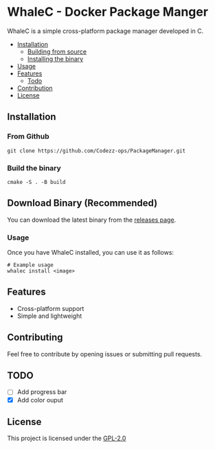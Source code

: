 # WhaleC - Docker Package Manger

WhaleC is a simple cross-platform package manager developed in C.

<!-- TOC -->
- [Installation](#installation)
    - [Building from source](#build-the-binary)
    - [Installing the binary](#download-binary-recommended)
- [Usage](#usage)
- [Features](#features)
    - [Todo](#future-updates)
- [Contribution](#contribution)
- [License](#license)
<!-- TOC -->

## Installation 

### From Github

```
git clone https://github.com/Codezz-ops/PackageManager.git
```

### Build the binary

```
cmake -S . -B build
```

## Download Binary (Recommended)

You can download the latest binary from the [releases page](https://github.com/Codezz-ops/WhaleC/releases).

### Usage 

Once you have WhaleC installed, you can use it as follows:

```
# Example usage
whalec install <image>
```

## Features 
- Cross-platform support
- Simple and lightweight

## Contributing
Feel free to contribute by opening issues or submitting pull requests.

## TODO
- [ ] Add progress bar
- [X] Add color ouput

## License

This project is licensed under the [GPL-2.0](https://github.com/Codezz-ops/PackageManager/blob/main/COPYING)
